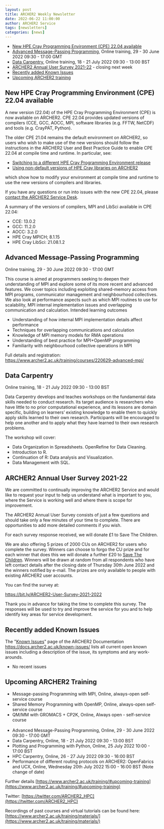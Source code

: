 ```yaml
---
layout: post
title: ARCHER2 Weekly Newsletter
date: 2022-06-22 11:00:00
author: ARCHER2 Service
tags: [newsletters] 
categories: [news]
---
```


- [New HPE Cray Programming Environment (CPE) 22.04 available](#new-hpe-cray-programming-environment-cpe-2204-available)
- [Advanced Message-Passing Programming](#advanced-message-passing-programming), Online training, 29 - 30 June 2022 09:30 - 17:00 GMT 
- [Data Carpentry](#data-carpentry), Online training,  18 - 21 July 2022 09:30 - 13:00 BST
- [ARCHER2 Annual User Survey 2021-22](#archer2-annual-user-survey-2021-22) - closing next week
- [Recently added Known Issues](#recently-added-known-issues)
- [Upcoming ARCHER2 training](#upcoming-archer2-training)

<!--more-->
 
 

## New HPE Cray Programming Environment (CPE) 22.04 available

A new version (22.04) of the HPE Cray Programming Environment (CPE) is now available on ARCHER2. CPE 22.04 provides updated versions of compilers (CCE, GCC, AOCC, MPI, software libraries (e.g. FFTW, NetCDF) and tools (e.g. CrayPAT, Python). 

The older CPE 21.04 remains the default environment on ARCHER2, so users who wish to make use of the new versions should follow the instructions in the ARCHER2 User and Best Practice Guide to enable CPE 22.04 at compile time and runtime. In particular, see:

- [Switching to a different HPE Cray Programming Environment release](https://docs.archer2.ac.uk/user-guide/dev-environment/#switching-to-a-different-hpe-cray-programming-environment-release)
- [Using non-default versions of HPE Cray libraries on ARCHER2](https://docs.archer2.ac.uk/user-guide/dev-environment/#using-non-default-versions-of-hpe-cray-libraries-on-archer2)

which show how to modify your environment at compile time and runtime to use the new versions of compilers and libraries.

If you have any questions or run into issues with the new CPE 22.04, please [contact the ARCHER2 Service Desk](https://www.archer2.ac.uk/support-access/servicedesk.html).

A summary of the versions of compilers, MPI and LibSci available in CPE 22.04:

- CCE: 13.0.2
- GCC: 11.2.0
- AOCC: 3.2.0
- HPE Cray MPICH; 8.1.15
- HPE Cray LibSci: 21.08.1.2



## Advanced Message-Passing Programming 

Online training, 29 - 30 June 2022 09:30 - 17:00 GMT 

This course is aimed at programmers seeking to deepen their understanding of MPI and explore some of its more recent and advanced features. We cover topics including exploiting shared-memory access from MPI programs, communicator management and neighbourhood collectives. We also look at performance aspects such as which MPI routines to use for scalability, MPI internal implementation issues and overlapping communication and calculation. Intended learning outcomes

- Understanding of how internal MPI implementation details affect performance
- Techniques for overlapping communications and calculation
- Knowledge of MPI memory models for RMA operations
- Understanding of best practice for MPI+OpenMP programming
-  Familiarity with neighbourhood collective operations in MPI

Full details and registration: <https://www.archer2.ac.uk/training/courses/220629-advanced-mpi/>

## Data Carpentry

Online training,  18 - 21 July 2022 09:30 - 13:00 BST

Data Carpentry develops and teaches workshops on the fundamental data skills needed to conduct research. Its target audience is researchers who have little to no prior computational experience, and its lessons are domain specific, building on learners’ existing knowledge to enable them to quickly apply skills learned to their own research. Participants will be encouraged to help one another and to apply what they have learned to their own research problems.

The workshop will cover:
- Data Organization in Spreadsheets. OpenRefine for Data Cleaning.
- Introduction to R.
- Continuation of R: Data analysis and Visualization.
- Data Management with SQL.



## ARCHER2 Annual User Survey 2021-22

We are committed to continually improving the ARCHER2 Service and would like to request your input to help us understand what is important to you, where the Service is working well and where there is scope for improvement.

The ARCHER2 Annual User Survey consists of just a few questions and should take only a few minutes of your time to complete. There are opportunities to add more detailed comments if you wish.

For each survey response received, we will donate £1 to Save The Children.

We are also offering 5 prizes of 2000 CUs on ARCHER2 for users who complete the survey. Winners can choose to forgo the CU prize and for each winner that does this we will donate a further £20 to [Save The Children](www.savethechildren.org.uk). Winners will be drawn at random from all respondents who have left contact details after the closing date of Thursday 30th June 2022 and the winners notified by e-mail. The prizes are only available to people with existing ARCHER2 user accounts.

You can find the survey at:

 <https://bit.ly/ARCHER2-User-Survey-2021-2022>

Thank you in advance for taking the time to complete this survey. The responses will be used to try and improve the service for you and to help identify key areas for service development.


## Recently added Known Issues
 
The "[Known Issues](https://docs.archer2.ac.uk/known-issues/)" page of the ARCHER2 Documentation
<https://docs.archer2.ac.uk/known-issues/>
lists all current open known issues including a description of the issue, its symptoms and any work-arounds.

- No recent issues


## Upcoming ARCHER2 Training

- Message-passing Programming with MPI, Online, always-open self-service course
- Shared Memory Programming with OpenMP, Online, always-open self-service course
- QM/MM with GROMACS + CP2K, Online, Always open - self-service course <br><br>
- Advanced Message-Passing Programming, Online, 29 - 30 June 2022 09:30 - 17:00 GMT
- Data Carpentry, Online, 18 - 21 July 2022 09:30 - 13:00 BST
- Plotting and Programming with Python, Online, 25 July 2022 10:00 - 17:00 BST
- HPC Carpentry, Online, 26 - 27 July 2022 09:30 - 16:00 BST
- Performance of different routing protocols on ARCHER2: OpenFabrics and UCX, Online, Wednesday 20th July 2022 15:00 - 16:00 BST (Note change of date)


Further details [https://www.archer2.ac.uk/training/#upcoming-training](https://www.archer2.ac.uk/training/#upcoming-training)


Twitter: [https://twitter.com/ARCHER2_HPC](https://twitter.com/ARCHER2_HPC)

Recordings of past courses and virtual tutorials can be found here: [https://www.archer2.ac.uk/training/materials/](https://www.archer2.ac.uk/training/materials/)

